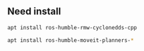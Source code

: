 ## Need install

```bash
apt install ros-humble-rmw-cyclonedds-cpp

apt install ros-humble-moveit-planners-*
```
